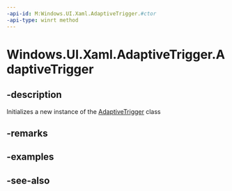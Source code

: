 ```yaml
---
-api-id: M:Windows.UI.Xaml.AdaptiveTrigger.#ctor
-api-type: winrt method
---
```


<!-- Method syntax
public AdaptiveTrigger()
-->

# Windows.UI.Xaml.AdaptiveTrigger.AdaptiveTrigger

## -description
Initializes a new instance of the [AdaptiveTrigger](adaptivetrigger.md) class


## -remarks

## -examples

## -see-also
